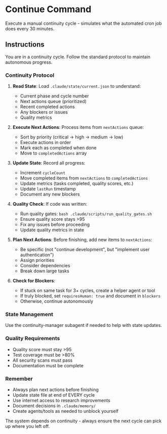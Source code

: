 # Continue Command

Execute a manual continuity cycle - simulates what the automated cron job does every 30 minutes.

## Instructions

You are in a continuity cycle. Follow the standard protocol to maintain autonomous progress.

### Continuity Protocol

1. **Read State**: Load `.claude/state/current.json` to understand:
   - Current phase and cycle number
   - Next actions queue (prioritized)
   - Recent completed actions
   - Any blockers or issues
   - Quality metrics

2. **Execute Next Actions**: Process items from `nextActions` queue:
   - Sort by priority (critical → high → medium → low)
   - Execute actions in order
   - Mark each as completed when done
   - Move to `completedActions` array

3. **Update State**: Record all progress:
   - Increment `cycleCount`
   - Move completed items from `nextActions` to `completedActions`
   - Update metrics (tasks completed, quality scores, etc.)
   - Update `lastRun` timestamp
   - Document any new blockers

4. **Quality Check**: If code was written:
   - Run quality gates: `bash .claude/scripts/run_quality_gates.sh`
   - Ensure quality score stays >95
   - Fix any issues before proceeding
   - Update quality metrics in state

5. **Plan Next Actions**: Before finishing, add new items to `nextActions`:
   - Be specific (not "continue development", but "implement user authentication")
   - Assign priorities
   - Consider dependencies
   - Break down large tasks

6. **Check for Blockers**:
   - If stuck on same task for 3+ cycles, create a helper agent or tool
   - If truly blocked, set `requiresHuman: true` and document in `blockers`
   - Otherwise, continue autonomously

### State Management

Use the continuity-manager subagent if needed to help with state updates.

### Quality Requirements

- Quality score must stay >95
- Test coverage must be >80%
- All security scans must pass
- Documentation must be complete

### Remember

- Always plan next actions before finishing
- Update state file at end of EVERY cycle
- Use internet access to research improvements
- Document decisions in `.claude/memory/`
- Create agents/tools as needed to unblock yourself

The system depends on continuity - always ensure the next cycle can pick up where you left off.
